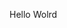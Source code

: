 Hello Wolrd































































































































































































































































































































































































































































































































































































































































